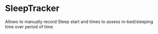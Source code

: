 # SleepTracker
Allows to manually record Sleep start and times to assess in-bed/sleeping time over period of time. 
